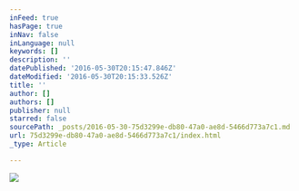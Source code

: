 ```yaml
---
inFeed: true
hasPage: true
inNav: false
inLanguage: null
keywords: []
description: ''
datePublished: '2016-05-30T20:15:47.846Z'
dateModified: '2016-05-30T20:15:33.526Z'
title: ''
author: []
authors: []
publisher: null
starred: false
sourcePath: _posts/2016-05-30-75d3299e-db80-47a0-ae8d-5466d773a7c1.md
url: 75d3299e-db80-47a0-ae8d-5466d773a7c1/index.html
_type: Article

---
```

![](https://the-grid-user-content.s3-us-west-2.amazonaws.com/d36ecf62-d04f-45f5-ae89-0e66b7c534f2.jpg)